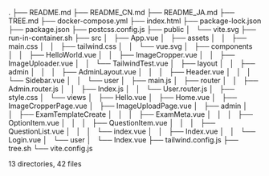 .
├── README.md
├── README_CN.md
├── README_JA.md
├── TREE.md
├── docker-compose.yml
├── index.html
├── package-lock.json
├── package.json
├── postcss.config.js
├── public
│   └── vite.svg
├── run-in-container.sh
├── src
│   ├── App.vue
│   ├── assets
│   │   ├── main.css
│   │   ├── tailwind.css
│   │   └── vue.svg
│   ├── components
│   │   ├── HelloWorld.vue
│   │   ├── ImageCropper.vue
│   │   ├── ImageUploader.vue
│   │   └── TailwindTest.vue
│   ├── layout
│   │   ├── admin
│   │   │   ├── AdminLayout.vue
│   │   │   ├── Header.vue
│   │   │   └── Sidebar.vue
│   │   └── user
│   ├── main.js
│   ├── router
│   │   ├── Admin.router.js
│   │   ├── Index.js
│   │   └── User.router.js
│   ├── style.css
│   └── views
│       ├── Hello.vue
│       ├── Home.vue
│       ├── ImageCropperPage.vue
│       ├── ImageUploadPage.vue
│       ├── admin
│       │   ├── ExamTemplateCreate
│       │   │   ├── ExamMeta.vue
│       │   │   ├── OptionItem.vue
│       │   │   ├── QuestionItem.vue
│       │   │   ├── QuestionList.vue
│       │   │   └── index.vue
│       │   ├── Index.vue
│       │   └── Login.vue
│       └── user
│           └── Index.vue
├── tailwind.config.js
├── tree.sh
└── vite.config.js

13 directories, 42 files
